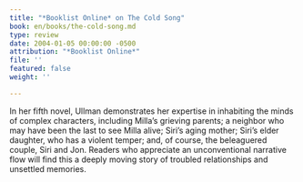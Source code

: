 ```yaml
---
title: "*Booklist Online* on The Cold Song"
book: en/books/the-cold-song.md
type: review
date: 2004-01-05 00:00:00 -0500
attribution: "*Booklist Online*"
file: ''
featured: false
weight: ''

---
```

In her fifth novel, Ullman demonstrates her expertise in inhabiting the minds of complex characters, including Milla’s grieving parents; a neighbor who may have been the last to see Milla alive; Siri’s aging mother; Siri’s elder daughter, who has a violent temper; and, of course, the beleaguered couple, Siri and Jon. Readers who appreciate an unconventional narrative flow will find this a deeply moving story of troubled relationships and unsettled memories.